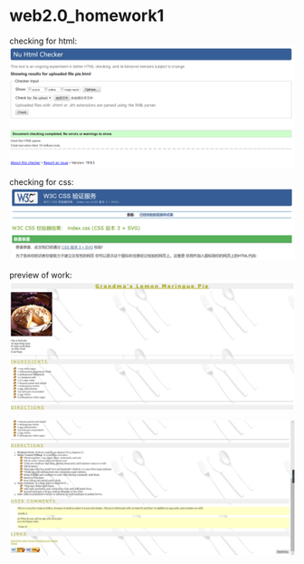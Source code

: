 # web2.0_homework1
checking for html:  
![avatar](image/html_check.png)  

checking for css:  
![avatar](image/css_check.png)  

preview of work:  
![avatar](image/pie_page1.png)  

![avatar](image/pie_page2.png)  
